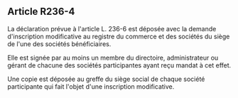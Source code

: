 Article R236-4
----
La déclaration prévue à l'article L. 236-6 est déposée avec la demande
d'inscription modificative au registre du commerce et des sociétés du siège de
l'une des sociétés bénéficiaires.

Elle est signée par au moins un membre du directoire, administrateur ou gérant
de chacune des sociétés participantes ayant reçu mandat à cet effet.

Une copie est déposée au greffe du siège social de chaque société participante
qui fait l'objet d'une inscription modificative.
